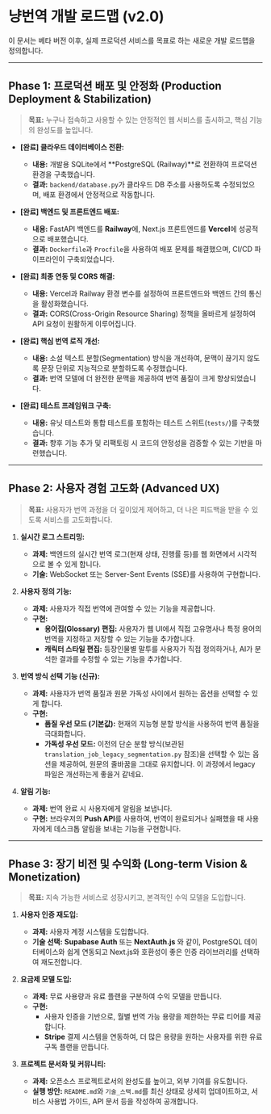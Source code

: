 # 냥번역 개발 로드맵 (v2.0)

이 문서는 베타 버전 이후, 실제 프로덕션 서비스를 목표로 하는 새로운 개발 로드맵을 정의합니다.

---

## **Phase 1: 프로덕션 배포 및 안정화 (Production Deployment & Stabilization)**

> **목표:** 누구나 접속하고 사용할 수 있는 안정적인 웹 서비스를 출시하고, 핵심 기능의 완성도를 높입니다.

-   **[완료] 클라우드 데이터베이스 전환:**
    -   **내용:** 개발용 SQLite에서 **PostgreSQL (Railway)**로 전환하여 프로덕션 환경을 구축했습니다.
    -   **결과:** `backend/database.py`가 클라우드 DB 주소를 사용하도록 수정되었으며, 배포 환경에서 안정적으로 작동합니다.

-   **[완료] 백엔드 및 프론트엔드 배포:**
    -   **내용:** FastAPI 백엔드를 **Railway**에, Next.js 프론트엔드를 **Vercel**에 성공적으로 배포했습니다.
    -   **결과:** `Dockerfile`과 `Procfile`을 사용하여 배포 문제를 해결했으며, CI/CD 파이프라인이 구축되었습니다.

-   **[완료] 최종 연동 및 CORS 해결:**
    -   **내용:** Vercel과 Railway 환경 변수를 설정하여 프론트엔드와 백엔드 간의 통신을 활성화했습니다.
    -   **결과:** CORS(Cross-Origin Resource Sharing) 정책을 올바르게 설정하여 API 요청이 원활하게 이루어집니다.

-   **[완료] 핵심 번역 로직 개선:**
    -   **내용:** 소설 텍스트 분할(Segmentation) 방식을 개선하여, 문맥이 끊기지 않도록 문장 단위로 지능적으로 분할하도록 수정했습니다.
    -   **결과:** 번역 모델에 더 완전한 문맥을 제공하여 번역 품질이 크게 향상되었습니다.

-   **[완료] 테스트 프레임워크 구축:**
    -   **내용:** 유닛 테스트와 통합 테스트를 포함하는 테스트 스위트(`tests/`)를 구축했습니다.
    -   **결과:** 향후 기능 추가 및 리팩토링 시 코드의 안정성을 검증할 수 있는 기반을 마련했습니다.

---

## **Phase 2: 사용자 경험 고도화 (Advanced UX)**

> **목표:** 사용자가 번역 과정을 더 깊이있게 제어하고, 더 나은 피드백을 받을 수 있도록 서비스를 고도화합니다.

1.  **실시간 로그 스트리밍:**
    -   **과제:** 백엔드의 실시간 번역 로그(현재 상태, 진행률 등)를 웹 화면에서 시각적으로 볼 수 있게 합니다.
    -   **기술:** WebSocket 또는 Server-Sent Events (SSE)를 사용하여 구현합니다.

2.  **사용자 정의 기능:**
    -   **과제:** 사용자가 직접 번역에 관여할 수 있는 기능을 제공합니다.
    -   **구현:**
        -   **용어집(Glossary) 편집:** 사용자가 웹 UI에서 직접 고유명사나 특정 용어의 번역을 지정하고 저장할 수 있는 기능을 추가합니다.
        -   **캐릭터 스타일 편집:** 등장인물별 말투를 사용자가 직접 정의하거나, AI가 분석한 결과를 수정할 수 있는 기능을 추가합니다.

3.  **번역 방식 선택 기능 (신규):**
    -   **과제:** 사용자가 번역 품질과 원문 가독성 사이에서 원하는 옵션을 선택할 수 있게 합니다.
    -   **구현:**
        -   **품질 우선 모드 (기본값):** 현재의 지능형 분할 방식을 사용하여 번역 품질을 극대화합니다.
        -   **가독성 우선 모드:** 이전의 단순 분할 방식(보관된 `translation_job_legacy_segmentation.py` 참조)을 선택할 수 있는 옵션을 제공하여, 원문의 줄바꿈을 그대로 유지합니다. 이 과정에서 legacy 파일은 개선하는게 좋을거 같네요.

4.  **알림 기능:**
    -   **과제:** 번역 완료 시 사용자에게 알림을 보냅니다.
    -   **구현:** 브라우저의 **Push API**를 사용하여, 번역이 완료되거나 실패했을 때 사용자에게 데스크톱 알림을 보내는 기능을 구현합니다.

---

## **Phase 3: 장기 비전 및 수익화 (Long-term Vision & Monetization)**

> **목표:** 지속 가능한 서비스로 성장시키고, 본격적인 수익 모델을 도입합니다.

1.  **사용자 인증 재도입:**
    -   **과제:** 사용자 계정 시스템을 도입합니다.
    -   **기술 선택:** **Supabase Auth** 또는 **NextAuth.js** 와 같이, PostgreSQL 데이터베이스와 쉽게 연동되고 Next.js와 호환성이 좋은 인증 라이브러리를 선택하여 재도전합니다.

2.  **요금제 모델 도입:**
    -   **과제:** 무료 사용량과 유료 플랜을 구분하여 수익 모델을 만듭니다.
    -   **구현:**
        -   사용자 인증을 기반으로, 월별 번역 가능 용량을 제한하는 무료 티어를 제공합니다.
        -   **Stripe** 결제 시스템을 연동하여, 더 많은 용량을 원하는 사용자를 위한 유료 구독 플랜을 만듭니다.

3.  **프로젝트 문서화 및 커뮤니티:**
    -   **과제:** 오픈소스 프로젝트로서의 완성도를 높이고, 외부 기여를 유도합니다.
    -   **실행 방안:** `README.md`와 `기술_스택.md`를 최신 상태로 상세히 업데이트하고, 서비스 사용법 가이드, API 문서 등을 작성하여 공개합니다.
